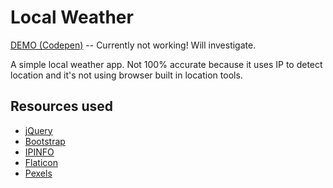 # Local Weather

[DEMO (Codepen)](http://codepen.io/marko-hologram/full/pNyVKw/) -- Currently not working! Will investigate.

A simple local weather app. Not 100% accurate because it uses IP to detect location and it's not using browser built in location tools.

## Resources used

* [jQuery](https://jquery.com/)
* [Bootstrap](http://getbootstrap.com/)
* [IPINFO](http://ipinfo.io)
* [Flaticon](http://flaticon.com)
* [Pexels](https://pexels.com)
